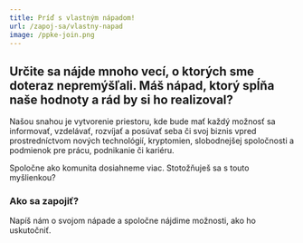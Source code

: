 ```yaml
---
title: Príď s vlastným nápadom!
url: /zapoj-sa/vlastny-napad
image: /ppke-join.png
---
```


## Určite sa nájde mnoho vecí, o ktorých sme doteraz nepremýšľali. Máš nápad, ktorý spĺňa naše hodnoty a rád by si ho realizoval?

Našou snahou je vytvorenie priestoru, kde bude mať každý možnosť sa informovať, vzdelávať, rozvíjať a posúvať seba či svoj biznis vpred prostredníctvom nových technológií, kryptomien, slobodnejšej spoločnosti a podmienok pre prácu, podnikanie či kariéru.

Spoločne ako komunita dosiahneme viac. Stotožňuješ sa s touto myšlienkou?

### Ako sa zapojiť?

Napíš nám o svojom nápade a spoločne nájdime možnosti, ako ho uskutočniť.
